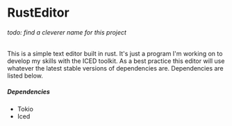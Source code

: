 # RustEditor
###### todo: *find a cleverer name for this project*

This is a simple text editor built in rust. It's just a program I'm working on to develop my skills with the ICED toolkit. As a best practice this editor will use whatever the latest stable versions of dependencies are. Dependencies are listed below.

##### Dependencies
- Tokio
- Iced


